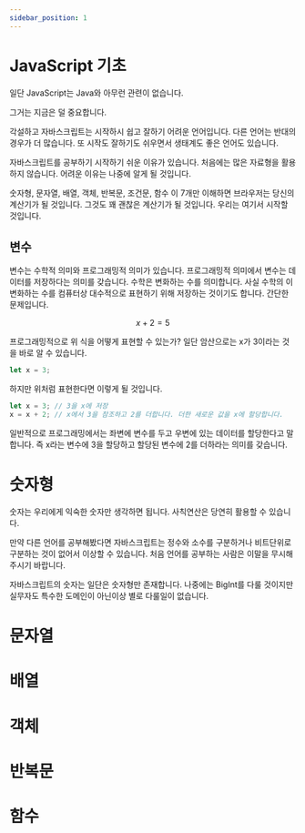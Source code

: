 ```yaml
---
sidebar_position: 1
---
```


# JavaScript 기초

일단 JavaScript는 Java와 아무런 관련이 없습니다.

그거는 지금은 덜 중요합니다.

각설하고 자바스크립트는 시작하시 쉽고 잘하기 어려운 언어입니다. 다른 언어는 반대의 경우가 더 많습니다. 또 시작도 잘하기도 쉬우면서 생태계도 좋은 언어도 있습니다.

자바스크립트를 공부하기 시작하기 쉬운 이유가 있습니다. 처음에는 많은 자료형을 활용하지 않습니다. 어려운 이유는 나중에 알게 될 것입니다.

숫자형, 문자열, 배열, 객체, 반복문, 조건문, 함수 이 7개만 이해하면 브라우저는 당신의 계산기가 될 것입니다. 그것도 꽤 괜찮은 계산기가 될 것입니다. 우리는 여기서 시작할 것입니다.

## 변수

변수는 수학적 의미와 프로그래밍적 의미가 있습니다. 프로그래밍적 의미에서 변수는 데이터를 저장하다는 의미를 갖습니다. 수학은 변화하는 수를 의미합니다. 사실 수학의 이 변화하는 수를 컴퓨터상 대수적으로 표현하기 위해 저장하는 것이기도 합니다. 간단한 문제입니다.

$$
x + 2 = 5
$$

프로그래밍적으로 위 식을 어떻게 표현할 수 있는가? 일단 암산으로는 x가 3이라는 것을 바로 알 수 있습니다.

```js
let x = 3;
```

하지만 위처럼 표현한다면 이렇게 될 것입니다.

```js
let x = 3; // 3을 x에 저장
x = x + 2; // x에서 3을 참조하고 2를 더합니다. 더한 새로운 값을 x에 할당합니다.
```

일반적으로 프로그래밍에서는 좌변에 변수를 두고 우변에 있는 데이터를 할당한다고 말합니다. 즉 x라는 변수에 3을 할당하고 할당된 변수에 2를 더하라는 의미를 갖습니다.

# 숫자형

숫자는 우리에게 익숙한 숫자만 생각하면 됩니다. 사칙연산은 당연히 활용할 수 있습니다.

만약 다른 언어를 공부해봤다면 자바스크립트는 정수와 소수를 구분하거나 비트단위로 구분하는 것이 없어서 이상할 수 있습니다. 처음 언어를 공부하는 사람은 이말을 무시해주시기 바랍니다.

자바스크립트의 숫자는 일단은 숫자형만 존재합니다. 나중에는 BigInt를 다룰 것이지만 실무자도 특수한 도메인이 아닌이상 별로 다룰일이 없습니다.

# 문자열

# 배열

# 객체

# 반복문

# 함수
